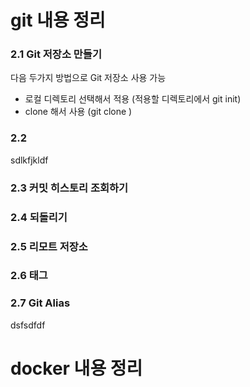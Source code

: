 # git 내용 정리


### 2.1 Git 저장소 만들기
다음 두가지 방법으로 Git 저장소 사용 가능
- 로컬 디렉토리 선택해서 적용 (적용할 디렉토리에서 git init)
- clone 해서 사용 (git clone <url>)

### 2.2

sdlkfjkldf

### 2.3 커밋 히스토리 조회하기

### 2.4 되돌리기

### 2.5 리모트 저장소

### 2.6 태그

### 2.7 Git Alias

dsfsdfdf



# docker 내용 정리
